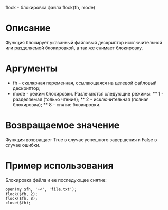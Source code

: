flock - блокировка файла
    flock(fh, mode)

Описание
========

Функция блокирует указанный файловый дескриптор исключительной или разделяемой блокировкой, а так же снимает блокировку.

Аргументы
=========

* fh - скалярная переменная, ссылающаяся на целевой файловый дескриптор;
* mode - режим блокировки. Разлечаются следующие режимы:
** 1 - разделяемая (только чтение);
** 2 - исключительная (полная блокировка);
** 8 - снятие блокировки.

Возвращаемое значение
=====================

Функция возвращает True в случае успешного завершения и False в случае ошибки.

Пример использования
====================

Блокировка файла и ее последующее снятие:

    open(my $fh, '+<', 'file.txt');
    flock($fh, 2);
    flock($fh, 8);
    close($fh);
